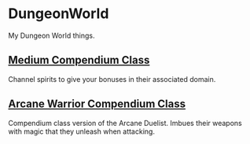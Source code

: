 # DungeonWorld
My Dungeon World things.

## [Medium Compendium Class](https://github.com/Vindexus/DungeonWorld/blob/master/classes/medium.md)
Channel spirits to give your bonuses in their associated domain.

## [Arcane Warrior Compendium Class](https://github.com/Vindexus/DungeonWorld/blob/master/classes/arcanewarrior.md)
Compendium class version of the Arcane Duelist. Imbues their weapons with magic that they unleash when attacking. 

